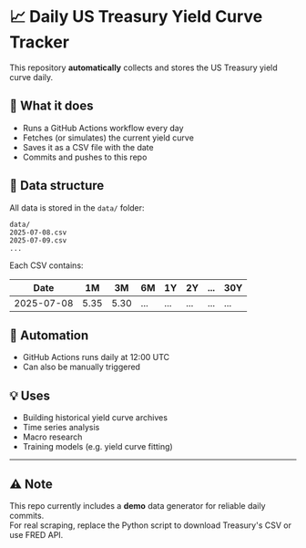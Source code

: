 # 📈 Daily US Treasury Yield Curve Tracker

This repository **automatically** collects and stores the US Treasury yield curve daily.

## 📌 What it does

- Runs a GitHub Actions workflow every day
- Fetches (or simulates) the current yield curve
- Saves it as a CSV file with the date
- Commits and pushes to this repo

## 📂 Data structure

All data is stored in the `data/` folder:

```
data/
2025-07-08.csv
2025-07-09.csv
...
```


Each CSV contains:

| Date       | 1M  | 3M  | 6M  | 1Y  | 2Y  | ... | 30Y |
|------------|-----|-----|-----|-----|-----|-----|-----|
| 2025-07-08 | 5.35| 5.30| ... | ... | ... | ... | ... |

## 🤖 Automation

- GitHub Actions runs daily at 12:00 UTC
- Can also be manually triggered

## 💡 Uses

- Building historical yield curve archives
- Time series analysis
- Macro research
- Training models (e.g. yield curve fitting)

---

## ⚠️ Note

This repo currently includes a **demo** data generator for reliable daily commits.  
For real scraping, replace the Python script to download Treasury's CSV or use FRED API.

